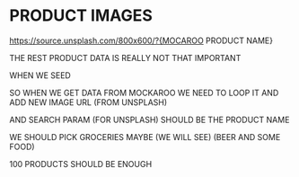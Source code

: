 # PRODUCT IMAGES

https://source.unsplash.com/800x600/?{MOCAROO PRODUCT NAME}

THE REST PRODUCT DATA IS REALLY NOT THAT IMPORTANT

WHEN WE SEED

SO WHEN WE GET DATA FROM MOCKAROO WE NEED TO LOOP IT AND ADD NEW IMAGE URL (FROM UNSPLASH)

AND SEARCH PARAM (FOR UNSPLASH) SHOULD BE THE PRODUCT NAME

WE SHOULD PICK GROCERIES MAYBE (WE WILL SEE) (BEER AND SOME FOOD)

100 PRODUCTS SHOULD BE ENOUGH